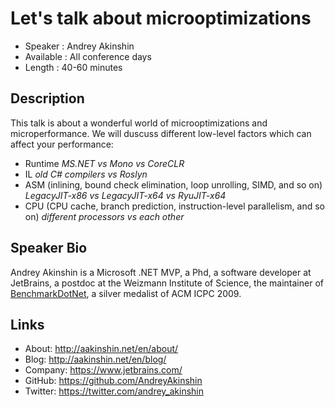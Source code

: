 Let's talk about microoptimizations
========================

* Speaker   : Andrey Akinshin
* Available : All conference days
* Length    : 40-60 minutes

Description
-----------

This talk is about a wonderful world of microoptimizations and microperformance. We will duscuss different low-level factors which can affect your performance:

* Runtime
  *MS.NET vs Mono vs CoreCLR*
* IL
 *old C# compilers vs Roslyn*
* ASM (inlining, bound check elimination, loop unrolling, SIMD, and so on)
  *LegacyJIT-x86 vs LegacyJIT-x64 vs RyuJIT-x64*
* CPU (CPU cache, branch prediction, instruction-level parallelism, and so on)
  *different processors vs each other*

Speaker Bio
-----------

Andrey Akinshin is a Microsoft .NET MVP, a Phd, a software developer at JetBrains, a postdoc at the Weizmann Institute of Science, the maintainer of [BenchmarkDotNet](https://github.com/PerfDotNet/BenchmarkDotNet), a silver medalist of ACM ICPC 2009.

Links
-----

* About: http://aakinshin.net/en/about/
* Blog: http://aakinshin.net/en/blog/
* Company: https://www.jetbrains.com/
* GitHub: https://github.com/AndreyAkinshin
* Twitter: https://twitter.com/andrey_akinshin

